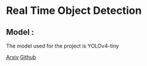 # Real Time Object Detection


## Model :

The model used for the project is YOLOv4-tiny 

[Arxiv](https://arxiv.org/abs/2004.10934)
[Github](https://github.com/AlexeyAB/darknet/releases)
